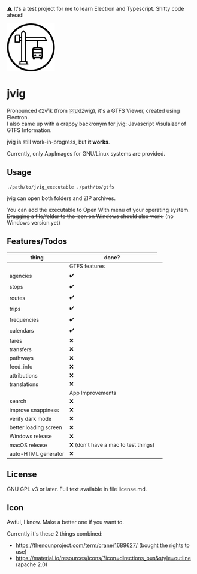 ⚠️ It's a test project for me to learn Electron and Typescript. Shitty code ahead!

<img src="icon/jvig.svg" alt="logo" width="128" />  

jvig
====

Pronounced d͡ʑvʲik (from 🇵🇱dźwig), it's a GTFS Viewer, created using Electron.  
I also came up with a crappy backronym for jvig: Javascript Visulaizer of GTFS Information.

jvig is still work-in-progress, but **it works**.

Currently, only AppImages for GNU/Linux systems are provided.


Usage
-----

```
./path/to/jvig_executable ./path/to/gtfs
```

jvig can open both folders and ZIP archives.

You can add the executable to Open With menu of your operating system.  
~~Dragging a file/folder to the icon on Windows should also work.~~ (no Windows version yet)



Features/Todos
--------------

| thing              | done? |
|--------------------|-------|
|<td colspan=2>GTFS features</td>|
| agencies           | ✔️     |
| stops              | ✔️     |
| routes             | ✔️     |
| trips              | ✔️     |
| frequencies        | ✔️     |
| calendars          | ✔️     |
| fares              | ❌    |
| transfers          | ❌    |
| pathways           | ❌    |
| feed_info          | ❌    |
| attributions       | ❌    |
| translations       | ❌    |
|<td colspan=2>App Improvements</td>|
| search                | ❌ |
| improve snappiness    | ❌ |
| verify dark mode      | ❌ |
| better loading screen | ❌ |
| Windows release       | ❌ |
| macOS release         | ❌ (don't have a mac to test things) |
| auto-HTML generator   | ❌ |


License
-------

GNU GPL v3 or later.
Full text available in file license.md. 


Icon
----

Awful, I know. Make a better one if you want to.

Currently it's these 2 things combined:
- <https://thenounproject.com/term/crane/1689627/> (bought the rights to use)
- <https://material.io/resources/icons/?icon=directions_bus&style=outline> (apache 2.0)
